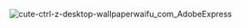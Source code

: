 ![cute-ctrl-z-desktop-wallpaperwaifu_com_AdobeExpress](https://user-images.githubusercontent.com/111125956/222415790-b6d96fa8-1a87-472b-b186-e44899aa8bd6.gif)


